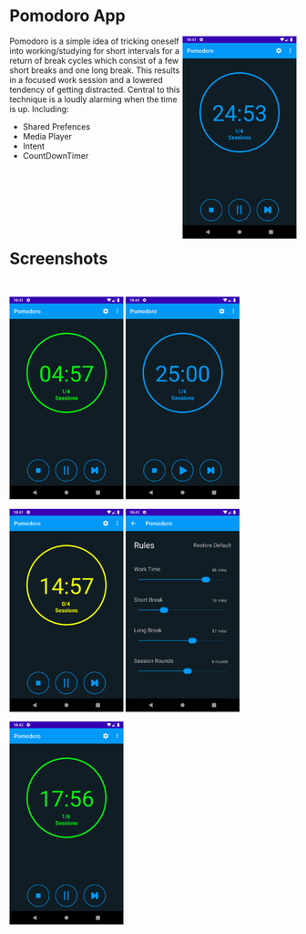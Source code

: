 # Pomodoro App 

<img align="right" src="https://github.com/ZeroDayDevelopment/PomodoroApp/blob/master/assests/Screenshot%20(1).png" width="200">

Pomodoro is a simple idea of tricking oneself into working/studying for short intervals for a return of break cycles which consist of a few short breaks and one long break. This results in a focused work session and a lowered tendency of getting distracted. Central to this technique is a loudly alarming when the time is up. 
Including:
 * Shared Prefences
 * Media Player
 * Intent
 * CountDownTimer

<br/>
<br/>
<br/>
<br/>
<br/>
<br/>
<h1>Screenshots</h1>
<br/>

<p float="left">
<img src="https://github.com/ZeroDayDevelopment/PomodoroApp/blob/master/assests/Screenshot%20(2).png" width="200"/>
<img src="https://github.com/ZeroDayDevelopment/PomodoroApp/blob/master/assests/Screenshot%20(3).png" width="200"/>
</p>

<p float="left">
 <img src="https://github.com/ZeroDayDevelopment/PomodoroApp/blob/master/assests/Screenshot%20(4).png" width="200"/>
 <img src="https://github.com/ZeroDayDevelopment/PomodoroApp/blob/master/assests/Screenshot%20(5).png" width="200"/>
</p>

<p float="left">
 <img src="https://github.com/ZeroDayDevelopment/PomodoroApp/blob/master/assests/Screenshot%20(6).png" width="200"/>
</p>

